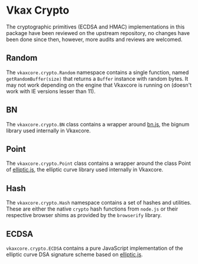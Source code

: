 # Vkax Crypto
The cryptographic primitives (ECDSA and HMAC) implementations in this package have been reviewed on the upstream repository, no changes have been done since then, however, more audits and reviews are welcomed.

## Random
The `vkaxcore.crypto.Random` namespace contains a single function, named `getRandomBuffer(size)` that returns a `Buffer` instance with random bytes. It may not work depending on the engine that Vkaxcore is running on (doesn't work with IE versions lesser than 11).

## BN
The `vkaxcore.crypto.BN` class contains a wrapper around [bn.js](https://github.com/indutny/bn.js), the bignum library used internally in Vkaxcore.

## Point
The `vkaxcore.crypto.Point` class contains a wrapper around the class Point of [elliptic.js](https://github.com/indutny/elliptic), the elliptic curve library used internally in Vkaxcore.

## Hash
The `vkaxcore.crypto.Hash` namespace contains a set of hashes and utilities. These are either the native `crypto` hash functions from `node.js` or their respective browser shims as provided by the `browserify` library.

## ECDSA
`vkaxcore.crypto.ECDSA` contains a pure JavaScript implementation of the elliptic curve DSA signature scheme based on [elliptic.js](https://github.com/indutny/elliptic).
